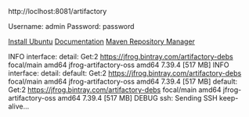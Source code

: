 http://loclhost:8081/artifactory

Username: admin
Password: password

[Install Ubuntu](https://computingforgeeks.com/how-to-install-jfrog-artifactory-on-ubuntu-linux/)
[Documentation](https://www.jfrog.com/confluence/display/JFROG/JFrog+Artifactory)
[Maven Repository Manager](https://maven.apache.org/repository-management.html)


INFO interface: detail: Get:2 https://jfrog.bintray.com/artifactory-debs focal/main amd64 jfrog-artifactory-oss amd64 7.39.4 [517 MB]
INFO interface: detail:     default: Get:2 https://jfrog.bintray.com/artifactory-debs focal/main amd64 jfrog-artifactory-oss amd64 7.39.4 [517 MB]
default: Get:2 https://jfrog.bintray.com/artifactory-debs focal/main amd64 jfrog-artifactory-oss amd64 7.39.4 [517 MB]
DEBUG ssh: Sending SSH keep-alive...

